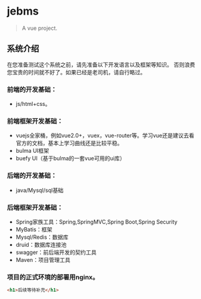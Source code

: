 # jebms

> A vue project.

## 系统介绍

在您准备测试这个系统之前，请先准备以下开发语言以及框架等知识。
否则浪费您宝贵的时间就不好了。如果已经是老司机，请自行略过。

### 前端的开发基础：
* js/html+css。

### 前端框架开发基础：
* vuejs全家桶，例如vue2.0+，vuex，vue-router等。学习vue还是建议去看官方的文档，基本上学习曲线还是比较平稳。
* bulma UI框架
* buefy UI（基于bulma的一套vue可用的ui库）

### 后端的开发基础：
* java/Mysql/sql基础

### 后端框架开发基础：
* Spring家族工具：Spring,SpringMVC,Spring Boot,Spring Security
* MyBatis：框架
* Mysql/Redis：数据库
* druid：数据库连接池
* swagger：前后端开发的契约工具
* Maven：项目管理工具

### 项目的正式环境的部署用nginx。

```html
<h1>后续等待补充</h1>
```
